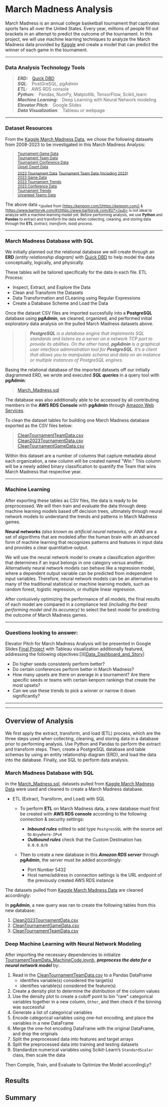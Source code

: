 # **March Madness Analysis**
March Madness is an annual college basketball tournament that captivates sports fans all over the United States. Every year, millions of people fill out brackets in an attempt to predict the outcome of the tournament. In this project, we will use machine learning techniques to analyze the March Madness data provided by [Kaggle](https://www.kaggle.com/) and create a model that can predict the winner of each game in the tournament.

---


### **Data Analysis Technology Tools**
> ***ERD:*** &ensp;&thinsp;[Quick DBD](https://www.quickdatabasediagrams.com/)   
> ***SQL***: &ensp;&thinsp;PostGreSQL, pgAdmin   
> ***ETL:*** &ensp;&thinsp;AWS RDS console  
> ***Python:*** &ensp;&thinsp;Pandas, NumPy, Matplotlib, TensorFlow, Scikit_learn   
> ***Machine Learning:*** &ensp;&thinsp;Deep Learning with Neural Network modeling   
> ***Elevator Pitch***: &ensp;&thinsp;Google Slides  
> ***Data Visualization***: &ensp;&thinsp;Tableau or webpage  

---

### **Dataset Resources**
From the [Kaggle March Madness Data](https://www.kaggle.com/datasets/nishaanamin/march-madness-data), we chose the following datasets from 2008-2023 to be investigated in this March Madness Analysis:  
> <sub>[Tournament Game Data](https://github.com/smabernathy27/Final_Project/blob/main/CSV/Tournament%20Game%20Data.csv)</sub>  
> <sub>[Tournament Team Data](https://github.com/smabernathy27/Final_Project/blob/main/CSV/Tournament%20Team%20Data.csv)</sub>  
> <sub>[Tournament Conference Data](https://github.com/smabernathy27/Final_Project/blob/main/CSV/Tournament%20Conference%20Data.csv)</sub>  
> <sub>[Upset Count Data](https://github.com/smabernathy27/Final_Project/blob/main/CSV/Upset%20Count%20Data.csv)</sub>  
> <sub>[2023 Tournament Data](https://github.com/smabernathy27/Final_Project/blob/main/CSV/2023%20Tournament%20Data.csv)</sub> 
> <sub>[Tournament Team Data (Including 2023)](https://github.com/smabernathy27/Final_Project/blob/main/CSV/Tournament%20Team%20Data%20(Including%202023).csv)</sub>  
> <sub>[2023 Game Data](https://github.com/smabernathy27/Final_Project/blob/main/CSV/2023%20Game%20Data.csv)</sub>  
> <sub>[2023 Tournament Trends](https://github.com/smabernathy27/Final_Project/blob/main/CSV/2023%20Tournament%20Trends.csv)</sub>  
> <sub>[2023 Conference Data](https://github.com/smabernathy27/Final_Project/blob/main/CSV/2023%20Conference%20Data.csv)</sub>  
> <sub>[Tournament Trends](https://github.com/smabernathy27/Final_Project/blob/main/CSV/Tournament%20Trends.csv)</sub>  
> <sub>[Unranked Teams Data](https://github.com/smabernathy27/Final_Project/blob/main/CSV/Unranked%20Teams%20Data.csv)</sub>  

The above data <sub>*(pulled from [https://kenpom.com/](https://kenpom.com/) & [https://www.barttorvik.com/#](https://www.barttorvik.com/#))*</sub> is not ideal to analyze with a machine learning model yet. Before performing analysis, we use **Python** and **Pandas** to extract and transform the data when collecting, cleaning, and storing data through the **ETL** *(extract, transform, load)* process.

---

### **March Madness Database with SQL**
We initially planned out the relational database we will create through an **ERD** *(entity relationship diagram)* with [Quick DBD](https://www.quickdatabasediagrams.com/) to help model the data conceptually, logically, and physically.

These tables will be tailored specifically for the data in each file.
ETL Process:
- Inspect, Extract, and Explore the Data
- Clean and Transform the Datasets
- Data Transformation and CLeaning using Regular Expressions
- Create a Database Scheme and Load the Data

Once the dataset CSV files are imported succesfully into a **PostgreSQL** database using **pgAdmin**, we cleaned, organized, and performed initial exploratory data analysis on the pulled March Madness datasets above.
>> ***PostgreSQL** is a database engine that implements SQL standards and listens as a server on a network TCP port to provide its abilities. On the other hand, **pgAdmin** is a graphical user interface administration tool for **PostgreSQL**. It’s a client that allows you to manipulate schema and data on an instance or multiple instances of PostgreSQL engines.*

Basing the relational database of the imported datasets off our initially diagrammed ERD, we wrote and executed ***SQL queries*** in a query tool with **pgAdmin**:
> [March_Madness.sql](https://github.com/smabernathy27/Final_Project/blob/main/Final_Project_SQL.sql) 

The database was also additionally able to be accessed by all contributing members in the **AWS RDS Console** with **pgAdmin** through [Amazon Web Services](https://aws.amazon.com/).

To clean the dataset tables for building one March Madness database exported as the CSV files below:
> [CleanTournamentTeamData.csv](https://github.com/smabernathy27/Final_Project/blob/main/CleanTournamentTeamData.csv)  
> [Clean2023TournamentData.csv](https://github.com/smabernathy27/Final_Project/blob/main/Clean2023TournamentData.csv)  
> [CleanTournamentGameData.csv](https://github.com/smabernathy27/Final_Project/blob/main/CleanTournamentGameData.csv)  

Within this dataset are a number of columns that capture metadata about each organization, a new column will be created named "Win." This column will be a newly added binary classification to quantify the Team that wins March Madness that respective year.

---

### **Machine Learning**

After exporting these tables as CSV files, the data is ready to be preprocessed. We will then train and evaluate the data through deep machine learning models based off decision trees, ultimately through neural network models to understand the trends and patterns in March Madness games.   

**Neural networks** *(also known as artificial neural networks, or ANN)* are a set of algorithms that are modeled after the human brain with an advanced form of machine learning that recognizes patterns and features in input data and provides a clear quantitative output.

We will use the neural network model to create a classification algorithm that determines if an input belongs in one category versus another. Alternatively neural network models can behave like a regression model, where a dependent output variable can be predicted from independent input variables. Therefore, neural network models can be an alternative to many of the traditional statistical or machine learning models, such as random forest, logistic regression, or multiple linear regression. 

After conlusively optimizing the performance of all models, the final results of each model are compared in a compliance test *(including the best performing model and its accuracy)* to select the best model for predicting the outcome of March Madness games.  

---

### **Questions looking to answer:**
Elevator Pitch for March Madness Analysis will be presented in Google Slides [Final Project](https://docs.google.com/presentation/d/1jjn3hMonrdk1jt7RldY0wpyRXN3ro3zbZiDkNG6ceFo/edit?usp=sharing) with Tableau visualization additionally featured, addressing the following objectives:[]([[Data_Dashboard_and_Story](https://public.tableau.com/app/profile/sean.abernathy/viz/NCAATournament_16805748660550/Dashboard1?publish=yes)]
- Do higher seeds consistenly perform better?
- Do certain conferences perform better in March Madness?
- How many upsets are there on average in a tournament? Are there specific seeds or teams with certain kenpom rankings that create the most upsets?
- Can we use these trends to pick a winner or narrow it down significantly?

---
---

## Overview of Analysis
We first apply the extract, transform, and load (ETL) process, which are the three steps used when collecting, cleaning, and storing data in a database prior to performing analysis. Use Python and Pandas to perform the extract and transform steps. Then, create a PostgreSQL database and table schemas by using an entity relationship diagram (ERD), and load the data into the database. Finally, use SQL to perform data analysis.

### **March Madness Database with SQL**
In the [March_Madness.sql](https://github.com/smabernathy27/Final_Project/blob/main/Final_Project_SQL.sql), datasets pulled from [Kaggle March Madness Data](https://www.kaggle.com/datasets/nishaanamin/march-madness-data) were used and cleaned to create a March Madness database.
- ETL (Extract, Transform, and Load) with SQL
    - To perform **ETL** on March Madness data, a new database must first be created with **AWS RDS console** according to the following connection & security settings:
        - ***Inbound rules*** edited to add type `PostgresSQL` with the source set to `Anywhere-IPv4` 
        - ***Outbound rules*** check that the Custom Destination has `0.0.0.0/0` 
        
    - Then to create a new database in this ***Amazon RDS server*** through **pgAdmin**, the server must be added accordingly:
        - Port Number 5432
        - Host name/address in connection settings is the URL endpoint of the previously created AWS RDS instance   

The datasets pulled from [Kaggle March Madness Data](https://www.kaggle.com/datasets/nishaanamin/march-madness-data) are cleaned accordingly:

In **pgAdmin**, a new query was ran to create the following tables from this new database:  
1.  [Clean2023TournamentData.csv](https://github.com/smabernathy27/Final_Project/blob/main/Clean2023TournamentData.csv)
2.  [CleanTournamentGameData.csv](https://github.com/smabernathy27/Final_Project/blob/main/CleanTournamentGameData.csv)
3.  [CleanTournamentTeamData.csv](https://github.com/smabernathy27/Final_Project/blob/main/CleanTournamentTeamData.csv)

### **Deep Machine Learning with Neural Network Modeling**
After importing the necessary dependencies to initialize [TournamentTeamData_MachineCode.ipynb](https://github.com/smabernathy27/Final_Project/blob/main/TournamentTeamData_MachineCode.ipynb), ***preprocess the data for a neural network model*** by:
1. Read in the [CleanTournamentTeamData.csv](https://github.com/smabernathy27/Final_Project/blob/main/CleanTournamentTeamData.csv)
 to a Pandas DataFrame
    - identifies variable(s) considered the target(s)
    - identifies variable(s) considered the feature(s)
2. Create a density plot to determine the distribution of the column values
3. Use the density plot to create a cutoff point to bin "rare" categorical variables together in a new column, `Other`, and then check if the binning was successful
4. Generate a list of categorical variables
5. Encode categorical variables using one-hot encoding, and place the variables in a new DataFrame
6. Merge the one-hot encoding DataFrame with the original DataFrame, and drop the originals
7. Split the preprocessed data into features and target arrays
8. Split the preprocessed data into training and testing datasets
9. Standardize numerical variables using Scikit-Learn’s `StandardScaler` class, then scale the data

Then Compile, Train, and Evaluate to Optimize the Model accordingLy?


## Results

## Summary
